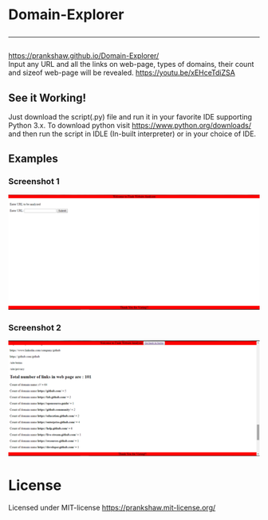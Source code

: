 # Domain-Explorer<hr>
https://prankshaw.github.io/Domain-Explorer/<br>
Input any URL and all the links on web-page, types of domains, their count and sizeof web-page will be revealed.
https://youtu.be/xEHceTdiZSA
## See it Working!
Just download the script(.py) file and run it in your favorite IDE supporting Python 3.x. To download python visit https://www.python.org/downloads/ and then run the script in IDLE (In-built interpreter) or in your choice of IDE.

## Examples

### Screenshot 1
![Screenshot1](images/flask_initial.png)

### Screenshot 2
![Screenshot2](images/flask_output.png)

# License
Licensed under MIT-license
https://prankshaw.mit-license.org/


